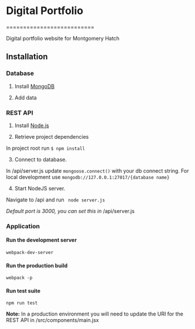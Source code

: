 # Digital Portfolio #
==========================

Digital portfolio website for Montgomery Hatch

## Installation

### Database
1. Install [MongoDB](https://docs.mongodb.com/manual/installation/)

2. Add data

### REST API
1. Install [Node.js](https://nodejs.org/en/download/)

2. Retrieve project dependencies  

  In project root run 
  `$ npm install`

3. Connect to database.  

  In /api/server.js update `mongoose.connect()` with your db connect string. For local development use 
  `mongodb://127.0.0.1:27017/{database name}`

4. Start NodeJS server.  

  Navigate to /api and run 
  ` node server.js`  

  *Default port is 3000, you can set this in* /api/server.js

### Application

#### Run the development server  
  `webpack-dev-server`

#### Run the production build  
  `webpack -p`

#### Run test suite  
  `npm run test`

**Note:** In a production environment you will need to update the URI for the REST API in /src/components/main.jsx